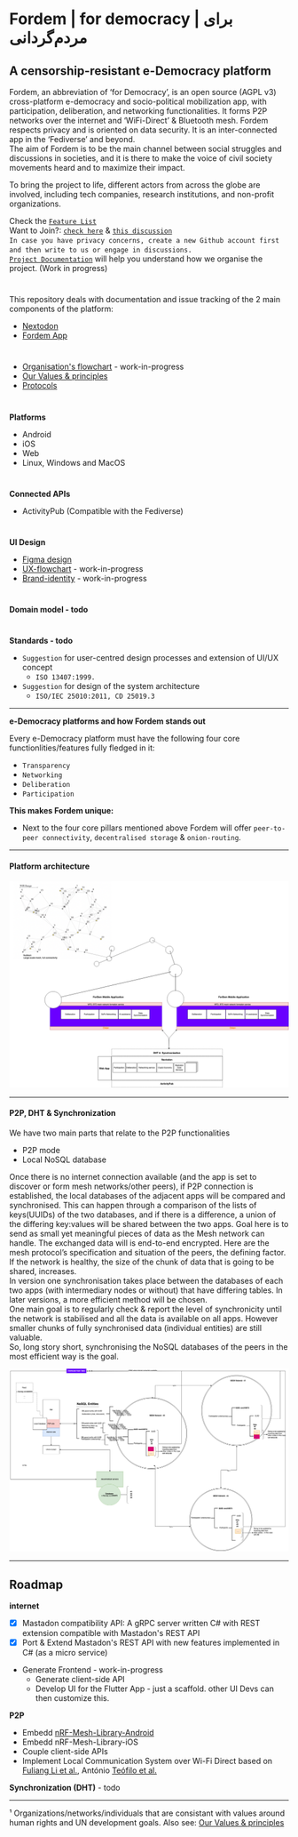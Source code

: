 
# Fordem | for democracy | برای مردم‌گردانی
## A censorship-resistant e-Democracy platform  
Fordem, an abbreviation of ‘for Democracy’, is an open source (AGPL v3) cross-platform e-democracy and socio-political mobilization app, with participation, deliberation, and networking functionalities. It forms P2P networks over the internet and ‘WiFi-Direct’ & Bluetooth mesh. Fordem respects privacy and is oriented on data security. It is an inter-connected app in the ‘Fediverse’ and beyond.  
The aim of Fordem is to be the main channel between social struggles and discussions in societies, and it is there to make the voice of civil society movements heard and to maximize their impact.  
  
To bring the project to life, different actors from across the globe are involved, including tech companies, research institutions, and non-profit organizations.  
  
  
Check the [`Feature List`](https://github.com/tcfev/forDem/issues/85)  
Want to Join?: [`check here`](https://github.com/tcfev/forDem/issues/61)  & [`this discussion`](https://github.com/tcfev/forDem/discussions/52)  
`In case you have privacy concerns, create a new Github account first and then write to us or engage in discussions.`  
[`Project Documentation`](https://github.com/tcfev/forDem-documentation) will help you understand how we organise the project. (Work in progress)
#
This repository deals with documentation and issue tracking of the 2 main components of the platform:
* [Nextodon](https://github.com/tcfev/nextodon)
* [Fordem App](https://github.com/tcfev/fordem-app)
#
* [Organisation's flowchart](https://github.com/tcfev/fordem/blob/main/.assets/organisation.md) - work-in-progress
* [Our Values & principles](https://github.com/tcfev/fordem/issues/57)
* [Protocols](https://github.com/tcfev/fordem/tree/main/.assets/.protocols)
#
**Platforms**
- Android
- iOS
- Web
- Linux, Windows and MacOS
#
**Connected APIs**
- ActivityPub (Compatible with the Fediverse)
#
**UI Design**  
* [Figma design](https://www.figma.com/file/VHFRoqXfhc2ThZQMZUXcje/%D8%A8%D8%B1%D8%A7%DB%8C-%D9%85%D8%B1%D8%AF%D9%85%E2%80%8C%D8%B3%D8%A7%D9%84%D8%A7%D8%B1%DB%8C%2Ff%C3%BCrDem?node-id=0%3A1)  
* [UX-flowchart](https://github.com/tcfev/forDem/blob/main/.assets/ux-flowchart.md) - work-in-progress
* [Brand-identity](https://github.com/tcfev/forDem/blob/main/.assets/brand-identity.md) - work-in-progress  
#
**Domain model - todo**  
#
**Standards - todo**  
- `Suggestion` for user-centred design processes and extension of UI/UX concept
    * `ISO 13407:1999.`
- `Suggestion` for design of the system architecture
    * `ISO/IEC 25010:2011, CD 25019.3`
---
**e-Democracy platforms and how Fordem stands out**  

Every e-Democracy platform must have the following four core functionlities/features fully fledged in it: 
- `Transparency`
- `Networking`
- `Deliberation`
- `Participation`

**This makes Fordem unique:**  
* Next to the four core pillars mentioned above Fordem will offer `peer-to-peer connectivity`, `decentralised storage` & `onion-routing`.
---
#### Platform architecture
![img](https://github.com/tcfev/forDem/blob/main/.assets/Fordem%20Architecture-Architecture.drawio.png)

---
#### P2P, DHT & Synchronization
We have two main parts that relate to the P2P functionalities  
- P2P mode  
- Local NoSQL database  
  
Once there is no internet connection available (and the app is set to discover or form mesh networks/other peers), if P2P connection is established, the local databases of the adjacent apps will be compared and synchronised. This can happen through a comparison of the lists of keys(UUIDs) of the two databases, and if there is a difference, a union of the differing key:values will be shared between the two apps. Goal here is to send as small yet meaningful pieces of data as the Mesh network can handle. The exchanged data will is end-to-end encrypted.
Here are the mesh protocol’s specification and situation of the peers, the defining factor.  
If the network is healthy, the size of the chunk of data that is going to be shared, increases.  
In version one synchronisation takes place between the databases of each two apps (with intermediary nodes or without) that have differing tables. In later versions, a more efficient method will be chosen.  
One main goal is to regularly check & report the level of synchronicity until the network is stabilised and all the data is available on all apps. However smaller chunks of fully synchronised data (individual entities) are still valuable.  
So, long story short, synchronising the NoSQL databases of the peers in the most efficient way is the goal.
  
![img](https://github.com/tcfev/forDem/blob/main/.assets/forDem-P2P-DHT-Diagramm.drawio.png)

---

## Roadmap
**internet**
 - [x] Mastadon compatibility API: A gRPC server written C# with REST extension compatible with Mastadon's REST API
 - [x] Port & Extend Mastadon's REST API with new features implemented in C# (as a micro service) 
 - Generate Frontend - work-in-progress
	 - Generate client-side API
	 - Develop UI for the Flutter App - just a scaffold. other UI Devs can then customize this.

**P2P**
- Embedd [nRF-Mesh-Library-Android](https://github.com/NordicSemiconductor/Android-nRF-Mesh-Library) 
- Embedd nRF-Mesh-Library-iOS
- Couple client-side APIs
- Implement Local Communication System over Wi-Fi Direct based on [Fuliang Li et al.](https://ieeexplore.ieee.org/document/9011605), António [Teófilo et al.](https://www.researchgate.net/publication/352213057_RedMesh_A_WiFi-Direct_Network_Formation_Algorithm_for_Large-Scale_Scenarios)

**Synchronization (DHT)** - todo

---
¹ Organizations/networks/individuals that are consistant with values around human rights and UN development goals. Also see: [Our Values & principles](https://github.com/tcfev/forDem/issues/57)

